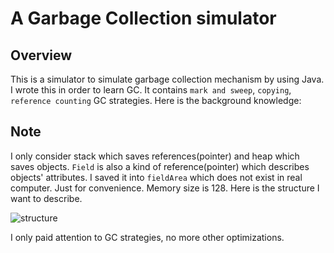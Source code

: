 # A Garbage Collection simulator

## Overview
This is a simulator to simulate garbage collection mechanism by using Java. I wrote this in order to learn GC. It contains `mark and sweep`, `copying`, `reference counting` GC strategies. Here is the background knowledge: 

## Note
I only consider stack which saves references(pointer) and heap which saves objects. `Field` is also a kind of reference(pointer) which describes objects' attributes. I saved it into `fieldArea` which does not exist in real computer. Just for convenience. Memory size is 128. Here is the structure I want to describe. 

![structure](/img/1.png)

I only paid attention to GC strategies, no more other optimizations.
